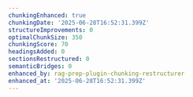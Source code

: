 ```yaml
---
chunkingEnhanced: true
chunkingDate: '2025-06-28T16:52:31.399Z'
structureImprovements: 0
optimalChunkSize: 350
chunkingScore: 70
headingsAdded: 0
sectionsRestructured: 0
semanticBridges: 0
enhanced_by: rag-prep-plugin-chunking-restructurer
enhanced_at: '2025-06-28T16:52:31.399Z'
---
```


